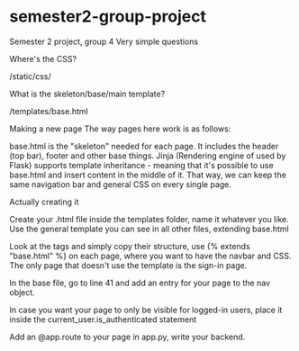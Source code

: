 # semester2-group-project
Semester 2 project, group 4 
Very simple questions

Where's the CSS?

/static/css/


What is the skeleton/base/main template?

/templates/base.html




Making a new page
The way pages here work is as follows:

base.html is the "skeleton" needed for each page. It includes the header (top bar), footer and other base things.
Jinja (Rendering engine of used by Flask) supports template inheritance - meaning that it's possible to use base.html and insert content in the middle of it.
That way, we can keep the same navigation bar and general CSS on every single page.


Actually creating it

Create your .html file inside the templates folder, name it whatever you like.
Use the general template you can see in all other files, extending base.html

Look at the tags and simply copy their structure, use {% extends "base.html" %} on each page, where you want to have the navbar and CSS.
The only page that doesn't use the template is the sign-in page.


In the base file, go to line 41 and add an entry for your page to the nav object.

In case you want your page to only be visible for logged-in users, place it inside the current_user.is_authenticated statement


Add an @app.route to your page in app.py, write your backend.
